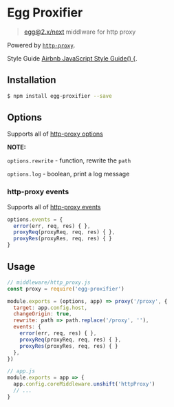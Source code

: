 # Egg Proxifier

> [egg@2.x/next](https://github.com/eggjs/egg) middlware for http proxy

Powered by [`http-proxy`](https://github.com/nodejitsu/node-http-proxy).

Style Guide [Airbnb JavaScript Style Guide() {](https://github.com/airbnb/javascript).

## Installation

```bash
$ npm install egg-proxifier --save
```

## Options

Supports all of [http-proxy options](https://github.com/http-party/node-http-proxy/blob/master/README.md#options)

**NOTE:**

`options.rewrite` - function, rewrite the `path`

`options.log` - boolean, print a log message

### http-proxy events
Supports all of [http-proxy events](https://github.com/http-party/node-http-proxy/blob/master/README.md#listening-for-proxy-events)

```js
options.events = {
  error(err, req, res) { },
  proxyReq(proxyReq, req, res) { },
  proxyRes(proxyRes, req, res) { }
}
```

## Usage

```js
// middleware/http_proxy.js
const proxy = require('egg-proxifier')

module.exports = (options, app) => proxy('/proxy', {
  target: app.config.host,
  changeOrigin: true,
  rewrite: path => path.replace('/proxy', ''),
  events: {
    error(err, req, res) { },
    proxyReq(proxyReq, req, res) { },
    proxyRes(proxyRes, req, res) { }
  },
})
```

```js
// app.js
module.exports = app => {
  app.config.coreMiddleware.unshift('httpProxy')
  // ...
}
```
